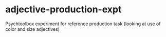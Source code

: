 # adjective-production-expt
Psychtoolbox experiment for reference production task (looking at use of color and size adjectives)
